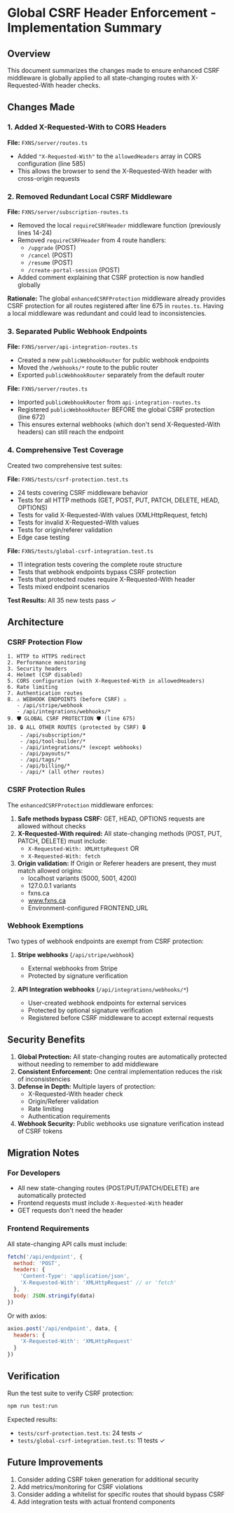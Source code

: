 # Global CSRF Header Enforcement - Implementation Summary

## Overview
This document summarizes the changes made to ensure enhanced CSRF middleware is globally applied to all state-changing routes with X-Requested-With header checks.

## Changes Made

### 1. Added X-Requested-With to CORS Headers
**File:** `FXNS/server/routes.ts`
- Added `"X-Requested-With"` to the `allowedHeaders` array in CORS configuration (line 585)
- This allows the browser to send the X-Requested-With header with cross-origin requests

### 2. Removed Redundant Local CSRF Middleware
**File:** `FXNS/server/subscription-routes.ts`
- Removed the local `requireCSRFHeader` middleware function (previously lines 14-24)
- Removed `requireCSRFHeader` from 4 route handlers:
  - `/upgrade` (POST)
  - `/cancel` (POST)
  - `/resume` (POST)
  - `/create-portal-session` (POST)
- Added comment explaining that CSRF protection is now handled globally

**Rationale:** The global `enhancedCSRFProtection` middleware already provides CSRF protection for all routes registered after line 675 in `routes.ts`. Having a local middleware was redundant and could lead to inconsistencies.

### 3. Separated Public Webhook Endpoints
**File:** `FXNS/server/api-integration-routes.ts`
- Created a new `publicWebhookRouter` for public webhook endpoints
- Moved the `/webhooks/*` route to the public router
- Exported `publicWebhookRouter` separately from the default router

**File:** `FXNS/server/routes.ts`
- Imported `publicWebhookRouter` from `api-integration-routes.ts`
- Registered `publicWebhookRouter` BEFORE the global CSRF protection (line 672)
- This ensures external webhooks (which don't send X-Requested-With headers) can still reach the endpoint

### 4. Comprehensive Test Coverage
Created two comprehensive test suites:

**File:** `FXNS/tests/csrf-protection.test.ts`
- 24 tests covering CSRF middleware behavior
- Tests for all HTTP methods (GET, POST, PUT, PATCH, DELETE, HEAD, OPTIONS)
- Tests for valid X-Requested-With values (XMLHttpRequest, fetch)
- Tests for invalid X-Requested-With values
- Tests for origin/referer validation
- Edge case testing

**File:** `FXNS/tests/global-csrf-integration.test.ts`
- 11 integration tests covering the complete route structure
- Tests that webhook endpoints bypass CSRF protection
- Tests that protected routes require X-Requested-With header
- Tests mixed endpoint scenarios

**Test Results:** All 35 new tests pass ✓

## Architecture

### CSRF Protection Flow
```
1. HTTP to HTTPS redirect
2. Performance monitoring
3. Security headers
4. Helmet (CSP disabled)
5. CORS configuration (with X-Requested-With in allowedHeaders)
6. Rate limiting
7. Authentication routes
8. ⚠️ WEBHOOK ENDPOINTS (before CSRF) ⚠️
   - /api/stripe/webhook
   - /api/integrations/webhooks/*
9. 🛡️ GLOBAL CSRF PROTECTION 🛡️ (line 675)
10. 🔒 ALL OTHER ROUTES (protected by CSRF) 🔒
    - /api/subscription/*
    - /api/tool-builder/*
    - /api/integrations/* (except webhooks)
    - /api/payouts/*
    - /api/tags/*
    - /api/billing/*
    - /api/* (all other routes)
```

### CSRF Protection Rules
The `enhancedCSRFProtection` middleware enforces:

1. **Safe methods bypass CSRF:** GET, HEAD, OPTIONS requests are allowed without checks
2. **X-Requested-With required:** All state-changing methods (POST, PUT, PATCH, DELETE) must include:
   - `X-Requested-With: XMLHttpRequest` OR
   - `X-Requested-With: fetch`
3. **Origin validation:** If Origin or Referer headers are present, they must match allowed origins:
   - localhost variants (5000, 5001, 4200)
   - 127.0.0.1 variants
   - fxns.ca
   - www.fxns.ca
   - Environment-configured FRONTEND_URL

### Webhook Exemptions
Two types of webhook endpoints are exempt from CSRF protection:

1. **Stripe webhooks** (`/api/stripe/webhook`)
   - External webhooks from Stripe
   - Protected by signature verification

2. **API Integration webhooks** (`/api/integrations/webhooks/*`)
   - User-created webhook endpoints for external services
   - Protected by optional signature verification
   - Registered before CSRF middleware to accept external requests

## Security Benefits

1. **Global Protection:** All state-changing routes are automatically protected without needing to remember to add middleware
2. **Consistent Enforcement:** One central implementation reduces the risk of inconsistencies
3. **Defense in Depth:** Multiple layers of protection:
   - X-Requested-With header check
   - Origin/Referer validation
   - Rate limiting
   - Authentication requirements
4. **Webhook Security:** Public webhooks use signature verification instead of CSRF tokens

## Migration Notes

### For Developers
- All new state-changing routes (POST/PUT/PATCH/DELETE) are automatically protected
- Frontend requests must include `X-Requested-With` header
- GET requests don't need the header

### Frontend Requirements
All state-changing API calls must include:
```javascript
fetch('/api/endpoint', {
  method: 'POST',
  headers: {
    'Content-Type': 'application/json',
    'X-Requested-With': 'XMLHttpRequest' // or 'fetch'
  },
  body: JSON.stringify(data)
})
```

Or with axios:
```javascript
axios.post('/api/endpoint', data, {
  headers: {
    'X-Requested-With': 'XMLHttpRequest'
  }
})
```

## Verification

Run the test suite to verify CSRF protection:
```bash
npm run test:run
```

Expected results:
- `tests/csrf-protection.test.ts`: 24 tests ✓
- `tests/global-csrf-integration.test.ts`: 11 tests ✓

## Future Improvements

1. Consider adding CSRF token generation for additional security
2. Add metrics/monitoring for CSRF violations
3. Consider adding a whitelist for specific routes that should bypass CSRF
4. Add integration tests with actual frontend components
